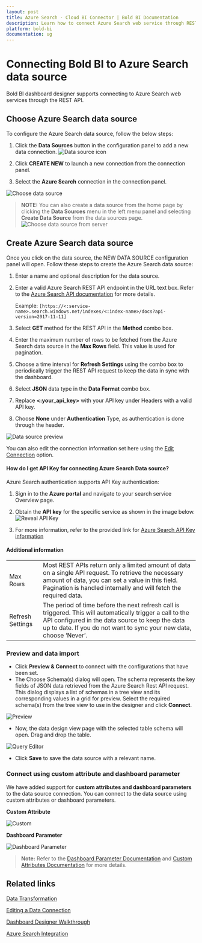 ```yaml
---
layout: post
title: Azure Search - Cloud BI Connector | Bold BI Documentation
description: Learn how to connect Azure Search web service through REST API endpoint with cloud-hosted Bold BI and create data source for widget configuration.
platform: bold-bi
documentation: ug
---
```


# Connecting Bold BI to Azure Search data source

Bold BI dashboard designer supports connecting to Azure Search web services through the REST API.

## Choose Azure Search data source
To configure the Azure Search data source, follow the below steps:

1. Click the **Data Sources** button in the configuration panel to add a new data connection.
![Data source icon](/static/assets/working-with-datasource/data-connectors/images/common/DataSourcesIcon.png)

2. Click **CREATE NEW** to launch a new connection from the connection panel.
3. Select the **Azure Search** connection in the connection panel.

![Choose data source](/static/assets/working-with-datasource/data-connectors/images/Azuresearch/ChooseDS.png)

> **NOTE:**  You can also create a data source from the home page by clicking the **Data Sources** menu in the left menu panel and selecting **Create Data Source** from the data sources page.
     ![Choose data source from server](/static/assets/working-with-datasource/data-connectors/images/Azuresearch/ChooseDS_server.png)

## Create Azure Search data source
Once you click on the data source, the NEW DATA SOURCE configuration panel will open. Follow these steps to create the Azure Search data source:
1. Enter a name and optional description for the data source.
2. Enter a valid Azure Search REST API endpoint in the URL text box. Refer to the [Azure Search API documentation](https://docs.microsoft.com/en-us/azure/search/search-get-started-postman) for more details.

     Example: `[https://<:service-name>.search.windows.net/indexes/<:index-name>/docs?api-version=2017-11-11]`

3. Select **GET** method for the REST API in the **Method** combo box.
4. Enter the maximum number of rows to be fetched from the Azure Search data source in the **Max Rows** field. This value is used for pagination.
5. Choose a time interval for **Refresh Settings** using the combo box to periodically trigger the REST API request to keep the data in sync with the dashboard.
6. Select **JSON** data type in the **Data Format** combo box.
7. Replace **<:your_api_key>** with your API key under Headers with a valid API key.
8. Choose **None** under **Authentication** Type, as authentication is done through the header.

![Data source preview](/static/assets/working-with-datasource/data-connectors/images/Azuresearch/DataSourcesView.png)

You can also edit the connection information set here using the [Edit Connection](/working-with-data-sources/editing-a-data-connection/) option.

#### How do I get API Key for connecting Azure Search Data source?

Azure Search authentication supports API Key authentication:

1. Sign in to the **Azure portal** and navigate to your search service Overview page.

2. Obtain the **API key** for the specific service as shown in the image below.
![Reveal API Key](/static/assets/working-with-datasource/data-connectors/images/Azuresearch/APIKey.png)
3. For more information, refer to the provided link for [Azure Search API Key information](https://docs.microsoft.com/en-us/azure/search/search-security-api-keys)

#### Additional information
<table width="600">
<tr>
<td>
Max Rows
</td>
<td>
Most REST APIs return only a limited amount of data on a single API request. To retrieve the necessary amount of data, you can set a value in this field. Pagination is handled internally and will fetch the required data.
</td>
</tr>
<tr>
<td>
Refresh Settings
</td>
<td>
The period of time before the next refresh call is triggered. This will automatically trigger a call to the API configured in the data source to keep the data up to date. If you do not want to sync your new data, choose ‘Never’.
</td>
</tr>
</table>

### Preview and data import
* Click **Preview & Connect** to connect with the configurations that have been set.
* The Choose Schema(s) dialog will open. The schema represents the key fields of JSON data retrieved from the Azure Search Rest API request. This dialog displays a list of schemas in a tree view and its corresponding values in a grid for preview. Select the required schema(s) from the tree view to use in the designer and click **Connect**.

 ![Preview](/static/assets/working-with-datasource/data-connectors/images/common/Preview.png)

* Now, the data design view page with the selected table schema will open. Drag and drop the table.
  
 ![Query Editor](/static/assets/working-with-datasource/data-connectors/images/common/QueryEditor.png)

* Click **Save** to save the data source with a relevant name.

### Connect using custom attribute and dashboard parameter

We have added support for **custom attributes and dashboard parameters** to the data source connection. You can connect to the data source using custom attributes or dashboard parameters.

**Custom Attribute**

![Custom](/static/assets/working-with-datasource/data-connectors/images/Azuresearch/Custom.png)

**Dashboard Parameter**

![Dashboard Parameter](/static/assets/working-with-datasource/data-connectors/images/Azuresearch/Dashboardparameter.png)

>**Note:** Refer to the [Dashboard Parameter Documentation](https://help.boldbi.com/working-with-data-sources/dashboard-parameter/) and [Custom Attributes Documentation](https://help.boldbi.com/working-with-data-sources/configuring-custom-attribute/) for more details.

## Related links

[Data Transformation](/working-with-data-sources/data-modeling/joining-table/)

[Editing a Data Connection](/working-with-data-sources/editing-a-data-connection/)   

[Dashboard Designer Walkthrough](/getting-started/creating-dashboard/)

[Azure Search Integration](https://www.boldbi.com/integrations/azure-cognitive-search)
